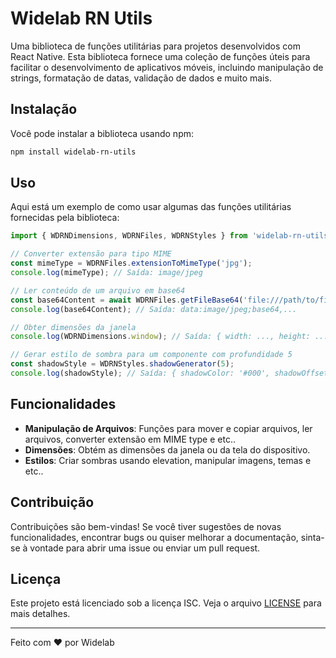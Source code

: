 # Widelab RN Utils

Uma biblioteca de funções utilitárias para projetos desenvolvidos com React Native. Esta biblioteca fornece uma coleção de funções úteis para facilitar o desenvolvimento de aplicativos móveis, incluindo manipulação de strings, formatação de datas, validação de dados e muito mais.

## Instalação

Você pode instalar a biblioteca usando npm:

```bash
npm install widelab-rn-utils
```

## Uso

Aqui está um exemplo de como usar algumas das funções utilitárias fornecidas pela biblioteca:

```typescript
import { WDRNDimensions, WDRNFiles, WDRNStyles } from 'widelab-rn-utils';

// Converter extensão para tipo MIME
const mimeType = WDRNFiles.extensionToMimeType('jpg');
console.log(mimeType); // Saída: image/jpeg

// Ler conteúdo de um arquivo em base64
const base64Content = await WDRNFiles.getFileBase64('file:///path/to/file.jpg');
console.log(base64Content); // Saída: data:image/jpeg;base64,...

// Obter dimensões da janela
console.log(WDRNDimensions.window); // Saída: { width: ..., height: ..., scale: ..., fontScale: ... }

// Gerar estilo de sombra para um componente com profundidade 5
const shadowStyle = WDRNStyles.shadowGenerator(5);
console.log(shadowStyle); // Saída: { shadowColor: '#000', shadowOffset: { width: 0, height: 2 }, shadowOpacity: 0.34, shadowRadius: 3.27, elevation: 5 }
```

## Funcionalidades

- **Manipulação de Arquivos**: Funções para mover e copiar arquivos, ler arquivos, converter extensão em MIME type e etc..
- **Dimensões**: Obtém as dimensões da janela ou da tela do dispositivo.
- **Estilos**: Criar sombras usando elevation, manipular imagens, temas e etc..

## Contribuição

Contribuições são bem-vindas! Se você tiver sugestões de novas funcionalidades, encontrar bugs ou quiser melhorar a documentação, sinta-se à vontade para abrir uma issue ou enviar um pull request.

## Licença

Este projeto está licenciado sob a licença ISC. Veja o arquivo [LICENSE](./LICENSE) para mais detalhes.

---

Feito com ❤️ por Widelab
